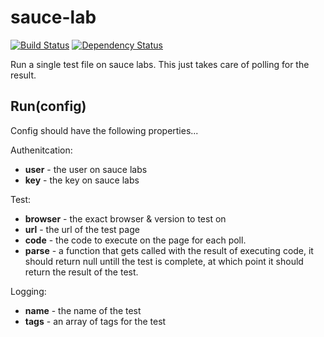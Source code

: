 # sauce-lab
[![Build Status](https://img.shields.io/travis/jepso-ci/sauce-lab/master.svg)](https://travis-ci.org/jepso-ci/sauce-lab)
[![Dependency Status](https://img.shields.io/david/jepso-ci/sauce-lab.svg)](https://david-dm.org/jepso-ci/sauce-lab)

  Run a single test file on sauce labs.  This just takes care of polling for the result.

## Run(config)

Config should have the following properties...

Authenitcation:

 - **user** - the user on sauce labs
 - **key** - the key on sauce labs

Test:

 - **browser** - the exact browser & version to test on
 - **url** - the url of the test page
 - **code** - the code to execute on the page for each poll.
 - **parse** - a function that gets called with the result of executing code, it should return null untill the test is complete, at which point it should return the result of the test.

Logging:

 - **name** - the name of the test
 - **tags** - an array of tags for the test

